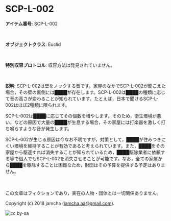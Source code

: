 # SCP-L-002

**アイテム番号**: SCP-L-002  

<br>  

**オブジェクトクラス**: Euclid  

<br>  

**特別収容プロトコル**: 収容方法は発見されていません。  

<br>  

**説明**: SCP-L-002は壁をノックする音です。家屋のなかでSCP-L-002が聞こえた場合，その壁の裏側には████が存在します。SCP-L-002は████の種類に応じて音の高さが変わることが知られています。たとえば，日本で聞けるSCP-L-002はほぼ2種類に限られます。  

SCP-L-002は████に応じてその個数を増やします。そのため，衛生環境が悪い，などの原因で大量の████が生息する場合，その家屋には打楽器を激しく打ち鳴らすような音が発生します。  

SCP-L-002が生じる原因は今なお不明ですが，対策として，████が住みつきにくい環境を維持することが有効であると考えられています。また，████をその家屋から駆逐すれば消失することが知られているため，████駆除業者に依頼する等で個人でもSCP-L-002を消失させることが可能です。なお，全ての家屋から████を駆除することは困難なため，財団はその予算を提供する予定はありません。  

<br>  
<br>  
この文章はフィクションであり，実在の人物・団体とは一切関係ありません。  

Copyright (c) 2018 jamcha (jamcha.aa@gmail.com).  

![cc by-sa](https://i.creativecommons.org/l/by-sa/4.0/88x31.png)
